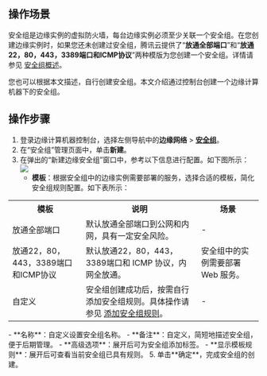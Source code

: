## 操作场景

安全组是边缘实例的虚拟防火墙，每台边缘实例必须至少关联一个安全组。在您创建边缘实例时，如果您还未创建过安全组，腾讯云提供了“**放通全部端口**”和“**放通22，80，443，3389端口和ICMP协议**”两种模版为您创建一个安全组。详情请参见 [安全组概述](https://cloud.tencent.com/document/product/1108/48540)。

您也可以根据本文描述，自行创建安全组。本文介绍通过控制台创建一个边缘计算机器下的安全组。

## 操作步骤

1. 登录边缘计算机器控制台，选择左侧导航中的**边缘网络** > **[安全组](https://console.cloud.tencent.com/ecm/safe)**。
3. 在“安全组”管理页面中，单击**新建**。
4. 在弹出的“新建边缘安全组”窗口中，参考以下信息进行配置。如下图所示：
![](https://main.qcloudimg.com/raw/3a87af04f0f969ce605b9eecc21f64b7.png)
   - **模板**：根据安全组中的边缘实例需要部署的服务，选择合适的模板，简化安全组规则配置。如下表所示：
<table>
<tbody><tr><th>模板</th><th>说明</th><th>场景</th></tr>
<tr><td>放通全部端口</td><td>默认放通全部端口到公网和内网，具有一定安全风险。</td><td>-</td></tr>
<tr><td>放通22，80，443，3389端口和ICMP协议</td><td>默认放通22，80，443，3389端口和 ICMP 协议，内网全放通。</td><td>安全组中的实例需要部署 Web 服务。</td></tr>
<tr><td>自定义</td><td>安全组创建成功后，按需自行添加安全组规则。具体操作请参见 <a href="https://cloud.tencent.com/document/product/1108/48595" target="_blank">添加安全组规则</a>。</td><td>-</td></tr>
</tbody></table>
   - **名称**：自定义设置安全组名称。
   - **备注**：自定义，简短地描述安全组，便于后期管理。
   - **高级选项**：展开后可为安全组添加标签。
   - **显示模板规则**：展开后可查看当前安全组已具有规则。
5. 单击**确定**，完成安全组的创建。
